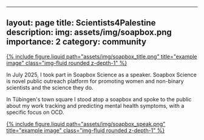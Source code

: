 
---
layout: page
title: Scientists4Palestine
description: 
img: assets/img/soapbox.png
importance: 2
category: community
---
<div class="row justify-content-sm-center">
  <div class="col-sm-4 mt-3 mt-md-0">
    <a href="https://soapboxsciencetuebingen.github.io/" target="_blank" rel="noopener noreferrer">
      {% include figure.liquid path="assets/img/soapbox_title.png" title="example image" class="img-fluid rounded z-depth-1" %}
    </a>
  </div>
</div>

In July 2025, I took part in Soapbox Science as a speaker. Soapbox Science is novel public outreach platform for promoting women and non-binary scientists and the science they do.

In Tübingen's town square I stood atop a soapbox and spoke to the public about my work tracking and predicting mental health symptoms, with a specific focus on OCD.


<div class="row justify-content-sm-center">
  <div class="col-sm-4 mt-3 mt-md-0">
    <a href="https://soapboxsciencetuebingen.github.io/" target="_blank" rel="noopener noreferrer">
      {% include figure.liquid path="assets/img/soapbox_speak.png" title="example image" class="img-fluid rounded z-depth-1" %}
    </a>
  </div>
</div>
